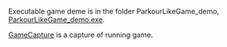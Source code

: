 Executable game deme is in the folder ParkourLikeGame_demo, [ParkourLikeGame_demo.exe](Unity-projects/ParkourLikeGame/ParkourLikeGame_demo/ParkourLikeGame_demo.exe).

[GameCapture](Unity-projects/ParkourLikeGame/ParkourLikeGame_demo/GameCapture.PNG) is a capture of running game.

